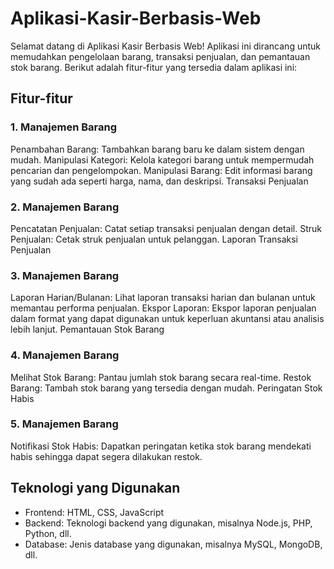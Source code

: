 # Aplikasi-Kasir-Berbasis-Web
Selamat datang di Aplikasi Kasir Berbasis Web! Aplikasi ini dirancang untuk memudahkan pengelolaan barang, transaksi penjualan, dan pemantauan stok barang. Berikut adalah fitur-fitur yang tersedia dalam aplikasi ini:
## Fitur-fitur
### 1. Manajemen Barang
Penambahan Barang: Tambahkan barang baru ke dalam sistem dengan mudah.
Manipulasi Kategori: Kelola kategori barang untuk mempermudah pencarian dan pengelompokan.
Manipulasi Barang: Edit informasi barang yang sudah ada seperti harga, nama, dan deskripsi.
Transaksi Penjualan
### 2. Manajemen Barang
Pencatatan Penjualan: Catat setiap transaksi penjualan dengan detail.
Struk Penjualan: Cetak struk penjualan untuk pelanggan.
Laporan Transaksi Penjualan
### 3. Manajemen Barang
Laporan Harian/Bulanan: Lihat laporan transaksi harian dan bulanan untuk memantau performa penjualan.
Ekspor Laporan: Ekspor laporan penjualan dalam format yang dapat digunakan untuk keperluan akuntansi atau analisis lebih lanjut.
Pemantauan Stok Barang
### 4. Manajemen Barang
Melihat Stok Barang: Pantau jumlah stok barang secara real-time.
Restok Barang: Tambah stok barang yang tersedia dengan mudah.
Peringatan Stok Habis
### 5. Manajemen Barang
Notifikasi Stok Habis: Dapatkan peringatan ketika stok barang mendekati habis sehingga dapat segera dilakukan restok.

## Teknologi yang Digunakan
- Frontend: HTML, CSS, JavaScript
- Backend: Teknologi backend yang digunakan, misalnya Node.js, PHP, Python, dll.
- Database: Jenis database yang digunakan, misalnya MySQL, MongoDB, dll.